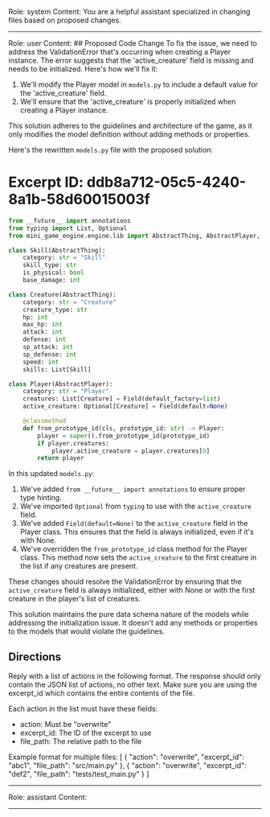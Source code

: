 Role: system
Content: You are a helpful assistant specialized in changing files based on proposed changes.
__________________
Role: user
Content: ## Proposed Code Change
To fix the issue, we need to address the ValidationError that's occurring when creating a Player instance. The error suggests that the 'active_creature' field is missing and needs to be initialized. Here's how we'll fix it:

1. We'll modify the Player model in `models.py` to include a default value for the 'active_creature' field.
2. We'll ensure that the 'active_creature' is properly initialized when creating a Player instance.

This solution adheres to the guidelines and architecture of the game, as it only modifies the model definition without adding methods or properties.

Here's the rewritten `models.py` file with the proposed solution:

# Excerpt ID: ddb8a712-05c5-4240-8a1b-58d60015003f
```python main_game/models.py
from __future__ import annotations
from typing import List, Optional
from mini_game_engine.engine.lib import AbstractThing, AbstractPlayer, Field

class Skill(AbstractThing):
    category: str = "Skill"
    skill_type: str
    is_physical: bool
    base_damage: int

class Creature(AbstractThing):
    category: str = "Creature"
    creature_type: str
    hp: int
    max_hp: int
    attack: int
    defense: int
    sp_attack: int
    sp_defense: int
    speed: int
    skills: List[Skill]

class Player(AbstractPlayer):
    category: str = "Player"
    creatures: List[Creature] = Field(default_factory=list)
    active_creature: Optional[Creature] = Field(default=None)

    @classmethod
    def from_prototype_id(cls, prototype_id: str) -> Player:
        player = super().from_prototype_id(prototype_id)
        if player.creatures:
            player.active_creature = player.creatures[0]
        return player
```

In this updated `models.py`:

1. We've added `from __future__ import annotations` to ensure proper type hinting.
2. We've imported `Optional` from `typing` to use with the `active_creature` field.
3. We've added `Field(default=None)` to the `active_creature` field in the Player class. This ensures that the field is always initialized, even if it's with None.
4. We've overridden the `from_prototype_id` class method for the Player class. This method now sets the `active_creature` to the first creature in the list if any creatures are present.

These changes should resolve the ValidationError by ensuring that the `active_creature` field is always initialized, either with None or with the first creature in the player's list of creatures.

This solution maintains the pure data schema nature of the models while addressing the initialization issue. It doesn't add any methods or properties to the models that would violate the guidelines.

## Directions
Reply with a list of actions in the following format. The response should only contain the JSON list of actions, no other text.
Make sure you are using the excerpt_id which contains the entire contents of the file.

Each action in the list must have these fields:
- action: Must be "overwrite"
- excerpt_id: The ID of the excerpt to use
- file_path: The relative path to the file

Example format for multiple files:
[
    {
        "action": "overwrite",
        "excerpt_id": "abc1",
        "file_path": "src/main.py"
    },
    {
        "action": "overwrite",
        "excerpt_id": "def2",
        "file_path": "tests/test_main.py"
    }
]
__________________
Role: assistant
Content: 
__________________
